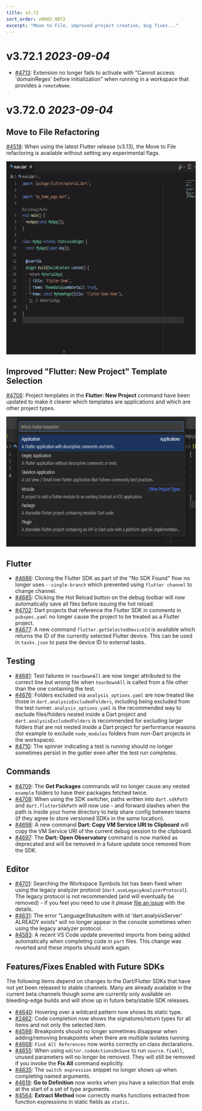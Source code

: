 ```yaml
---
title: v3.72
sort_order: v0003_0072
excerpt: "Move to File, improved project creation, bug fixes..."
---
```


# v3.72.1 *2023-09-04*

- [#4713](https://github.com/Dart-Code/Dart-Code/issues/4713): Extension no longer fails to activate with "Cannot access 'domainRegex' before initialization" when running in a workspace that provides a `remoteName`.

# v3.72.0 *2023-09-04*

## Move to File Refactoring

[#4518](https://github.com/Dart-Code/Dart-Code/issues/4518): When using the latest Flutter release (v3.13), the Move to File refactoring is available without setting any experimental flags.

<img loading="lazy" src="/images/release_notes/v3.72/move_to_file.gif" width="758" height="512" />

## Improved "Flutter: New Project" Template Selection

[#4706](https://github.com/Dart-Code/Dart-Code/issues/4706): Project templates in the **Flutter: New Project** command have been updated to make it clearer which templates are applications and which are other project types.

<img loading="lazy" src="/images/release_notes/v3.72/flutter_new_project.png" width="676" height="345" />

## Flutter

- [#4686](https://github.com/Dart-Code/Dart-Code/issues/4686): Cloning the Flutter SDK as part of the "No SDK Found" flow no longer uses `--single-branch` which prevented using `flutter channel` to change channel.
- [#4685](https://github.com/Dart-Code/Dart-Code/issues/4685): Clicking the Hot Reload button on the debug toolbar will now automatically save all files before issuing the hot reload.
- [#4702](https://github.com/Dart-Code/Dart-Code/issues/4702): Dart projects that reference the Flutter SDK in comments in `pubspec.yaml` no longer cause the project to be treated as a Flutter project.
- [#4677](https://github.com/Dart-Code/Dart-Code/issues/4677): A new command `flutter.getSelectedDeviceId` is available which returns the ID of the currently selected Flutter device. This can be used in `tasks.json` to pass the device ID to external tasks.

## Testing

- [#4681](https://github.com/Dart-Code/Dart-Code/issues/4681): Test failures in `tearDownAll` are now longer attributed to the correct line but wrong file when `tearDownAll` is called from a file other than the one containing the test.
- [#4676](https://github.com/Dart-Code/Dart-Code/issues/4676): Folders excluded via `analysis_options.yaml` are now treated like those in `dart.analysisExcludedFolders`, including being excluded from the test runner. `analysis_options.yaml` is the recommended way to exclude files/folders nested inside a Dart project and `dart.analysisExcludedFolders` is recommended for excluding larger folders that are not nested inside a Dart project for performance reasons (for example to exclude `node_modules` folders from non-Dart projects in the workspace).
- [#4710](https://github.com/Dart-Code/Dart-Code/issues/4710): The spinner indicating a test is running should no longer sometimes persist in the gutter even after the test run completes.

## Commands

- [#4709](https://github.com/Dart-Code/Dart-Code/issues/4709): The **Get Packages** commands will no longer cause any nested `example` folders to have their packages fetched twice.
- [#4708](https://github.com/Dart-Code/Dart-Code/issues/4708): When using the SDK switcher, paths written into `dart.sdkPath` and `dart.flutterSdkPath` will now use `~` and forward slashes when the path is inside your home directory to help share config between teams (if they agree to store versioned SDKs in the same location).
- [#4698](https://github.com/Dart-Code/Dart-Code/issues/4698): A new command **Dart: Copy VM Service URI to Clipboard** will copy the VM Service URI of the current debug session to the clipboard.
- [#4697](https://github.com/Dart-Code/Dart-Code/issues/4697): The **Dart: Open Observatory** command is now marked as deprecated and will be removed in a future update once removed from the SDK.


## Editor

- [#4701](https://github.com/Dart-Code/Dart-Code/issues/4701): Searching the Workspace Symbols list has been fixed when using the legacy analyzer protocol (`dart.useLegacyAnalyzerProtocol`). The legacy protocol is not recommended (and will eventually be removed) - if you feel you need to use it please [file an issue](https://github.com/Dart-Code/Dart-Code/issues) with the details.
- [#4631](https://github.com/Dart-Code/Dart-Code/issues/4631): The error "LanguageStatusItem with id 'dart.analysisServer' ALREADY exists" will no longer appear in the console sometimes when using the legacy analyzer protocol.
- [#4583](https://github.com/Dart-Code/Dart-Code/issues/4583): A recent VS Code update prevented imports from being added automatically when completing code in `part` files. This change was reverted and these imports should work again.



## Features/Fixes Enabled with Future SDKs

The following items depend on changes to the Dart/Flutter SDKs that have not yet been released to stable channels. Many are already available in the current beta channels though some are currently only available on bleeding-edge builds and will show up in future beta/stable SDK releases.


- [#4640](https://github.com/Dart-Code/Dart-Code/issues/4640): Hovering over a wildcard pattern now shows its static type.
- [#2462](https://github.com/Dart-Code/Dart-Code/issues/2462): Code completion now shows the signatures/return types for all items and not only the selected item.
- [#4598](https://github.com/Dart-Code/Dart-Code/issues/4598): Breakpoints should no longer sometimes disappear when adding/removing breakpoints when there are multiple isolates running.
- [#4668](https://github.com/Dart-Code/Dart-Code/issues/4668): `Find All References` now works correctly on class declarations.
- [#4655](https://github.com/Dart-Code/Dart-Code/issues/4655): When using `editor.codeActionsOnSave` to run `source.fixAll`, unused parameters will no longer be removed. They will still be removed if you invoke the **Fix All** command explicitly.
- [#4635](https://github.com/Dart-Code/Dart-Code/issues/4635): The `switch expression` snippet no longer shows up when completing named arguments.
- [#4619](https://github.com/Dart-Code/Dart-Code/issues/4619): **Go to Definition** now works when you have a selection that ends at the start of a set of type arguments.
- [#4564](https://github.com/Dart-Code/Dart-Code/issues/4564): **Extract Method** now correctly marks functions extracted from function expressions in static fields as `static`.
